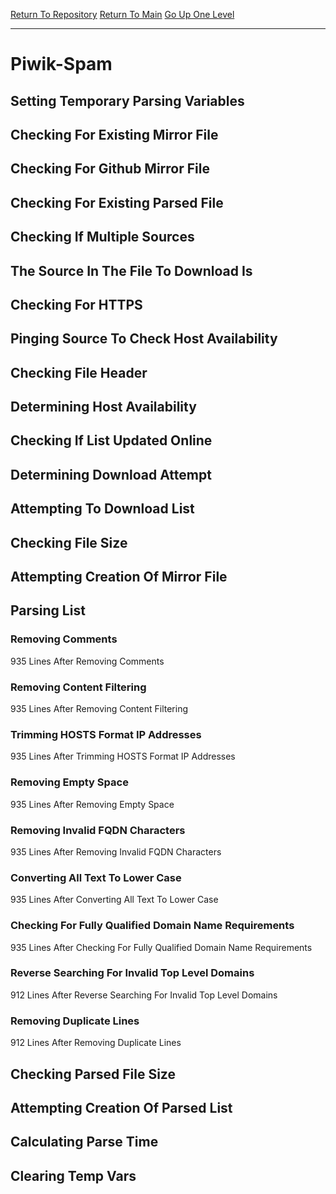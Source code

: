 [Return To Repository](https://github.com/deathbybandaid/piholeparser/)
[Return To Main](https://github.com/deathbybandaid/piholeparser/blob/master/RecentRunLogs/Mainlog.md)
[Go Up One Level](https://github.com/deathbybandaid/piholeparser/blob/master/RecentRunLogs/TopLevelScripts/30-Processing-External-Blacklists.md)
____________________________________
# Piwik-Spam
## Setting Temporary Parsing Variables
## Checking For Existing Mirror File
## Checking For Github Mirror File
## Checking For Existing Parsed File
## Checking If Multiple Sources
## The Source In The File To Download Is
## Checking For HTTPS
## Pinging Source To Check Host Availability
## Checking File Header
## Determining Host Availability
## Checking If List Updated Online
## Determining Download Attempt
## Attempting To Download List
## Checking File Size
## Attempting Creation Of Mirror File
## Parsing List
### Removing Comments
935 Lines After Removing Comments
### Removing Content Filtering
935 Lines After Removing Content Filtering
### Trimming HOSTS Format IP Addresses
935 Lines After Trimming HOSTS Format IP Addresses
### Removing Empty Space
935 Lines After Removing Empty Space
### Removing Invalid FQDN Characters
935 Lines After Removing Invalid FQDN Characters
### Converting All Text To Lower Case
935 Lines After Converting All Text To Lower Case
### Checking For Fully Qualified Domain Name Requirements
935 Lines After Checking For Fully Qualified Domain Name Requirements
### Reverse Searching For Invalid Top Level Domains
912 Lines After Reverse Searching For Invalid Top Level Domains
### Removing Duplicate Lines
912 Lines After Removing Duplicate Lines
## Checking Parsed File Size
## Attempting Creation Of Parsed List
## Calculating Parse Time
## Clearing Temp Vars
